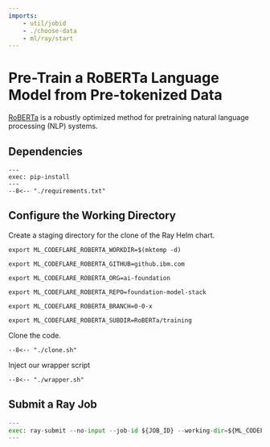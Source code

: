 ```yaml
---
imports:
    - util/jobid
    - ./choose-data
    - ml/ray/start
---
```


# Pre-Train a RoBERTa Language Model from Pre-tokenized Data

[RoBERTa](https://huggingface.co/docs/transformers/model_doc/roberta)
is a robustly optimized method for pretraining natural language
processing (NLP) systems.

## Dependencies

```shell
---
exec: pip-install
---
--8<-- "./requirements.txt"
```

## Configure the Working Directory

Create a staging directory for the clone of the Ray Helm chart.
```shell
export ML_CODEFLARE_ROBERTA_WORKDIR=$(mktemp -d)
```

```shell
export ML_CODEFLARE_ROBERTA_GITHUB=github.ibm.com
```

```shell
export ML_CODEFLARE_ROBERTA_ORG=ai-foundation
```

```shell
export ML_CODEFLARE_ROBERTA_REPO=foundation-model-stack
```

```shell
export ML_CODEFLARE_ROBERTA_BRANCH=0-0-x
```

```shell
export ML_CODEFLARE_ROBERTA_SUBDIR=RoBERTa/training
```

Clone the code.
```shell
--8<-- "./clone.sh"
```

Inject our wrapper script
```shell
--8<-- "./wrapper.sh"
```


## Submit a Ray Job

```python
---
exec: ray-submit --no-input --job-id ${JOB_ID} --working-dir=${ML_CODEFLARE_ROBERTA_WORKDIR} -- bash -c "chmod +x main.sh && ./main.sh --gpus=$((${MAX_WORKERS} * ${NUM_GPUS})) ${GUIDEBOOK_DASHDASH}"
---
```
